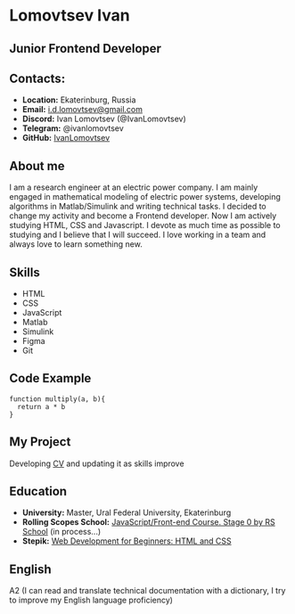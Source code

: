 # Lomovtsev Ivan
## Junior Frontend Developer
## Contacts:
* **Location:** Ekaterinburg, Russia
* **Email:** i.d.lomovtsev@gmail.com
* **Discord:** Ivan Lomovtsev (@IvanLomovtsev)  
* **Telegram:** @ivanlomovtsev
* **GitHub:** [IvanLomovtsev](https://github.com/IvanLomovtsev "Ivan Lomovtsev")

## About me
I am a research engineer at an electric power company. I am mainly engaged in mathematical modeling of electric power systems, developing algorithms in Matlab/Simulink and writing technical tasks. I decided to change my activity and become a Frontend developer. Now I am actively studying HTML, CSS and Javascript. I devote as much time as possible to studying and I believe that I will succeed. I love working in a team and always love to learn something new.

## Skills
* HTML
* CSS
* JavaScript
* Matlab
* Simulink
* Figma
* Git

## Code Example
```
function multiply(a, b){
  return a * b
}
```
## My Project
Developing [CV](https://github.com/IvanLomovtsev/rsschool-cv "CV by Ivan Lomovtsev") and updating it as skills improve
## Education
* **University:** Master, Ural Federal University, Ekaterinburg
* **Rolling Scopes School:** [JavaScript/Front-end Course. Stage 0 by RS School](https://wearecommunity.io/events/js-stage0-rs-2022q2 "JavaScript/Front-end Course. Stage 0") (in process...)
* **Stepik:** [Web Development for Beginners: HTML and CSS](https://stepik.org/course/38218/syllabus "Web Development for Beginners: HTML and CSS")
## English
A2 (I can read and translate technical documentation with a dictionary, I try to improve my English language proficiency)